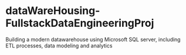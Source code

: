 # dataWareHousing-FullstackDataEngineeringProj

Building a modern datawarehouse using Microsoft SQL server, including ETL processes, data modeling and analytics
